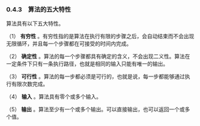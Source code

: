 ### 0.4.3　算法的五大特性

算法具有以下五大特性。

（1） **有穷性** 。有穷性指的是算法在执行有限的步骤之后，会自动结束而不会出现无限循环，并且每一个步骤都在可接受的时间内完成。

（2） **确定性** 。算法的每一个步骤都具有确定的含义，不会出现二义性。算法在一定条件下只有一条执行路径，也就是相同的输入只能有唯一的输出。

（3） **可行性** 。算法的每一步都必须是可行的，也就是说，每一步都能够通过执行有限次数完成。

（4） **输入** 。算法具有零个或多个输入。

（5） **输出** 。算法至少有一个或多个输出。可以直接输出，也可以返回一个或多个值。

